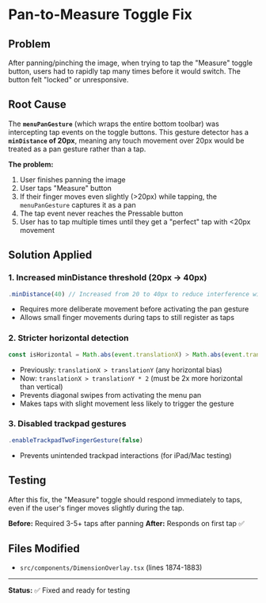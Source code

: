 # Pan-to-Measure Toggle Fix

## Problem
After panning/pinching the image, when trying to tap the "Measure" toggle button, users had to rapidly tap many times before it would switch. The button felt "locked" or unresponsive.

## Root Cause
The **`menuPanGesture`** (which wraps the entire bottom toolbar) was intercepting tap events on the toggle buttons. This gesture detector has a **`minDistance` of 20px**, meaning any touch movement over 20px would be treated as a pan gesture rather than a tap.

**The problem:**
1. User finishes panning the image
2. User taps "Measure" button
3. If their finger moves even slightly (>20px) while tapping, the `menuPanGesture` captures it as a pan
4. The tap event never reaches the Pressable button
5. User has to tap multiple times until they get a "perfect" tap with <20px movement

## Solution Applied

### 1. **Increased minDistance threshold** (20px → 40px)
```typescript
.minDistance(40) // Increased from 20 to 40px to reduce interference with taps
```
- Requires more deliberate movement before activating the pan gesture
- Allows small finger movements during taps to still register as taps

### 2. **Stricter horizontal detection**
```typescript
const isHorizontal = Math.abs(event.translationX) > Math.abs(event.translationY) * 2;
```
- Previously: `translationX > translationY` (any horizontal bias)
- Now: `translationX > translationY * 2` (must be 2x more horizontal than vertical)
- Prevents diagonal swipes from activating the menu pan
- Makes taps with slight movement less likely to trigger the gesture

### 3. **Disabled trackpad gestures**
```typescript
.enableTrackpadTwoFingerGesture(false)
```
- Prevents unintended trackpad interactions (for iPad/Mac testing)

## Testing
After this fix, the "Measure" toggle should respond immediately to taps, even if the user's finger moves slightly during the tap.

**Before:** Required 3-5+ taps after panning
**After:** Responds on first tap ✅

## Files Modified
- `src/components/DimensionOverlay.tsx` (lines 1874-1883)

---
**Status:** ✅ Fixed and ready for testing
